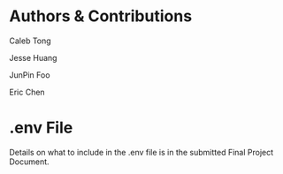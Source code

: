 # Authors & Contributions

Caleb Tong

Jesse Huang

JunPin Foo

Eric Chen


# .env File
Details on what to include in the .env file is in the submitted Final Project Document.
